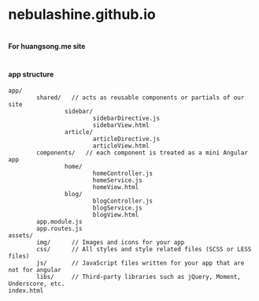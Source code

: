 # nebulashine.github.io
#
#### For huangsong.me site
#
#### app structure


    app/
            shared/   // acts as reusable components or partials of our site
                    sidebar/
                            sidebarDirective.js
                            sidebarView.html
                    article/
                            articleDirective.js
                            articleView.html
            components/   // each component is treated as a mini Angular app
                    home/
                            homeController.js
                            homeService.js
                            homeView.html
                    blog/
                            blogController.js
                            blogService.js
                            blogView.html
            app.module.js
            app.routes.js
    assets/
            img/      // Images and icons for your app
            css/      // All styles and style related files (SCSS or LESS files)
            js/       // JavaScript files written for your app that are not for angular
            libs/     // Third-party libraries such as jQuery, Moment, Underscore, etc.
    index.html